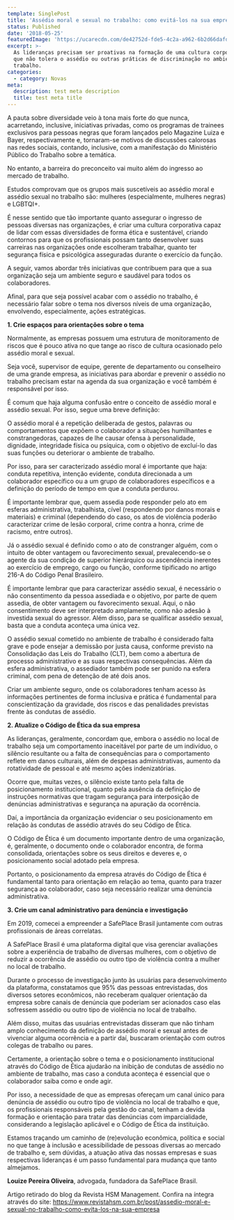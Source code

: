 ```yaml
---
template: SinglePost
title: 'Assédio moral e sexual no trabalho: como evitá-los na sua empresa'
status: Published
date: '2018-05-25'
featuredImage: 'https://ucarecdn.com/de42752d-fde5-4c2a-a962-6b2d66dafd42/'
excerpt: >-
  As lideranças precisam ser proativas na formação de uma cultura corporativa
  que não tolera o assédio ou outras práticas de discriminação no ambiente de
  trabalho.
categories:
  - category: Novas
meta:
  description: test meta description
  title: test meta title
---
```

A pauta sobre diversidade veio à tona mais forte do que nunca, acarretando, inclusive, iniciativas privadas, como os programas de trainees exclusivos para pessoas negras que foram lançados pelo Magazine Luiza e Bayer, respectivamente e, tornaram-se motivos de discussões calorosas nas redes sociais, contando, inclusive, com a manifestação do Ministério Público do Trabalho sobre a temática.

No entanto, a barreira do preconceito vai muito além do ingresso ao mercado de trabalho.

Estudos comprovam que os grupos mais suscetíveis ao assédio moral e assédio sexual no trabalho são: mulheres (especialmente, mulheres negras) e LGBTQI+.

É nesse sentido que tão importante quanto assegurar o ingresso de pessoas diversas nas organizações, é criar uma cultura corporativa capaz de lidar com essas diversidades de forma ética e sustentável, criando contornos para que os profissionais possam tanto desenvolver suas carreiras nas organizações onde escolheram trabalhar, quanto ter segurança física e psicológica asseguradas durante o exercício da função.

A seguir, vamos abordar três iniciativas que contribuem para que a sua organização seja um ambiente seguro e saudável para todos os colaboradores.

Afinal, para que seja possível acabar com o assédio no trabalho, é necessário falar sobre o tema nos diversos níveis de uma organização, envolvendo, especialmente, ações estratégicas.

**1. Crie espaços para orientações sobre o tema**

Normalmente, as empresas possuem uma estrutura de monitoramento de riscos que é pouco ativa no que tange ao risco de cultura ocasionado pelo assédio moral e sexual.

Seja você, supervisor de equipe, gerente de departamento ou conselheiro de uma grande empresa, as iniciativas para abordar e prevenir o assédio no trabalho precisam estar na agenda da sua organização e você também é responsável por isso.

É comum que haja alguma confusão entre o conceito de assédio moral e assédio sexual. Por isso, segue uma breve definição:

O assédio moral é a repetição deliberada de gestos, palavras ou comportamentos que expõem o colaborador a situações humilhantes e constrangedoras, capazes de lhe causar ofensa à personalidade, dignidade, integridade física ou psíquica, com o objetivo de excluí-lo das suas funções ou deteriorar o ambiente de trabalho.

Por isso, para ser caracterizado assédio moral é importante que haja: conduta repetitiva, intenção evidente, conduta direcionada a um colaborador específico ou a um grupo de colaboradores específicos e a definição do período de tempo em que a conduta perdurou.

É importante lembrar que, quem assedia pode responder pelo ato em esferas administrativa, trabalhista, cível (respondendo por danos morais e materiais) e criminal (dependendo do caso, os atos de violência poderão caracterizar crime de lesão corporal, crime contra a honra, crime de racismo, entre outros).

Já o assédio sexual é definido como o ato de constranger alguém, com o intuito de obter vantagem ou favorecimento sexual, prevalecendo-se o agente da sua condição de superior hierárquico ou ascendência inerentes ao exercício de emprego, cargo ou função, conforme tipificado no artigo 216-A do Código Penal Brasileiro.

É importante lembrar que para caracterizar assédio sexual, é necessário o não consentimento da pessoa assediada e o objetivo, por parte de quem assedia, de obter vantagem ou favorecimento sexual. Aqui, o não consentimento deve ser interpretado amplamente, como não adesão à investida sexual do agressor. Além disso, para se qualificar assédio sexual, basta que a conduta aconteça uma única vez.

O assédio sexual cometido no ambiente de trabalho é considerado falta grave e pode ensejar a demissão por justa causa, conforme previsto na Consolidação das Leis do Trabalho (CLT), bem como a abertura de processo administrativo e as suas respectivas consequências. Além da esfera administrativa, o assediador também pode ser punido na esfera criminal, com pena de detenção de até dois anos.

Criar um ambiente seguro, onde os colaboradores tenham acesso às informações pertinentes de forma inclusiva e prática é fundamental para conscientização da gravidade, dos riscos e das penalidades previstas frente às condutas de assédio.

**2. Atualize o Código de Ética da sua empresa**

As lideranças, geralmente, concordam que, embora o assédio no local de trabalho seja um comportamento inaceitável por parte de um indivíduo, o silêncio resultante ou a falta de consequências para o comportamento reflete em danos culturais, além de despesas administrativas, aumento da rotatividade de pessoal e até mesmo ações indenizatórias.

Ocorre que, muitas vezes, o silêncio existe tanto pela falta de posicionamento institucional, quanto pela ausência da definição de instruções normativas que tragam segurança para interposição de denúncias administrativas e segurança na apuração da ocorrência.

Daí, a importância da organização evidenciar o seu posicionamento em relação às condutas de assédio através do seu Código de Ética.

O Código de Ética é um documento importante dentro de uma organização, é, geralmente, o documento onde o colaborador encontra, de forma consolidada, orientações sobre os seus direitos e deveres e, o posicionamento social adotado pela empresa.

Portanto, o posicionamento da empresa através do Código de Ética é fundamental tanto para orientação em relação ao tema, quanto para trazer segurança ao colaborador, caso seja necessário realizar uma denúncia administrativa.

**3. Crie um canal administrativo para denúncia e investigação**

Em 2019, comecei a empreender a SafePlace Brasil juntamente com outras profissionais de áreas correlatas.

A SafePlace Brasil é uma plataforma digital que visa gerenciar avaliações sobre a experiência de trabalho de diversas mulheres, com o objetivo de reduzir a ocorrência de assédio ou outro tipo de violência contra a mulher no local de trabalho.

Durante o processo de investigação junto às usuárias para desenvolvimento da plataforma, constatamos que 95% das pessoas entrevistadas, dos diversos setores econômicos, não receberam qualquer orientação da empresa sobre canais de denúncia que poderiam ser acionados caso elas sofressem assédio ou outro tipo de violência no local de trabalho.

Além disso, muitas das usuárias entrevistadas disseram que não tinham amplo conhecimento da definição de assédio moral e sexual antes de vivenciar alguma ocorrência e a partir daí, buscaram orientação com outros colegas de trabalho ou pares.

Certamente, a orientação sobre o tema e o posicionamento institucional através do Código de Ética ajudarão na inibição de condutas de assédio no ambiente de trabalho, mas caso a conduta aconteça é essencial que o colaborador saiba como e onde agir.

Por isso, a necessidade de que as empresas ofereçam um canal único para denúncia de assédio ou outro tipo de violência no local de trabalho e que, os profissionais responsáveis pela gestão do canal, tenham a devida formação e orientação para tratar das denúncias com imparcialidade, considerando a legislação aplicável e o Código de Ética da instituição.

Estamos traçando um caminho de (re)evolução econômica, política e social no que tange à inclusão e acessibilidade de pessoas diversas ao mercado de trabalho e, sem dúvidas, a atuação ativa das nossas empresas e suas respectivas lideranças é um passo fundamental para mudança que tanto almejamos.

**Louize Pereira Oliveira**, advogada, fundadora da SafePlace Brasil.

Artigo retirado do blog da Revista HSM Management. Confira na íntegra através do site: https://www.revistahsm.com.br/post/assedio-moral-e-sexual-no-trabalho-como-evita-los-na-sua-empresa
